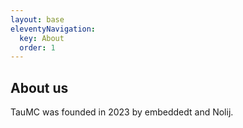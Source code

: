 ```yaml
---
layout: base
eleventyNavigation:
  key: About
  order: 1
---
```


## About us

TauMC was founded in 2023 by embeddedt and Nolij.